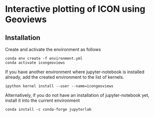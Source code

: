 # Interactive plotting of ICON using Geoviews

## Installation
Create and activate the environment as follows

    conda env create -f environment.yml
    conda activate icongeoviews

If you have another environment where jupyter-notebook is installed already, add the created environment to the list of kernels.

    ipython kernel install --user --name=icongeoviews

Alternatively, if you do not have an installation of jupyter-notebook yet, install it into the current environment

    conda install -c conda-forge jupyterlab
